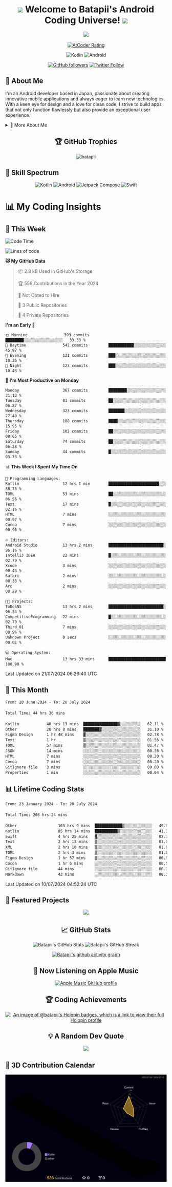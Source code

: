 <h1 align="center">
  <img src="https://media.giphy.com/media/hvRJCLFzcasrR4ia7z/giphy.gif" width="28">
  Welcome to Batapii's Android Coding Universe!
  <img src="https://media.giphy.com/media/hvRJCLFzcasrR4ia7z/giphy.gif" width="28">
</h1>

<p align="center">
  <img src="https://readme-typing-svg.herokuapp.com/?lines=Android+Developer+in+Japan;Always%20learning%20new%20things&font=Fira%20Code&center=true&width=440&height=45&color=f75c7e&vCenter=true&size=22">
</p>

<div align="center">
  
[![AtCoder Rating](https://img.shields.io/endpoint?url=https%3A%2F%2Fatcoder-badges.now.sh%2Fapi%2Fatcoder%2Fjson%2Fbatapii3939)](https://atcoder.jp/users/batapii3939)

![Kotlin](https://img.shields.io/badge/Kotlin-★☆☆☆☆☆☆☆☆☆-brightgreen)
![Android](https://img.shields.io/badge/Android-★☆☆☆☆☆☆☆☆☆-brightgreen)

  
[![GitHub followers](https://img.shields.io/github/followers/batapii?style=social)](https://github.com/batapii)
[![Twitter Follow](https://img.shields.io/twitter/follow/batapii?style=social)](https://twitter.com/batapii3939)

</div>

## 🚀 About Me
I'm an Android developer based in Japan, passionate about creating innovative mobile applications and always eager to learn new technologies. With a keen eye for design and a love for clean code, I strive to build apps that not only function flawlessly but also provide an exceptional user experience.

<details>
<summary>🌟 More About Me</summary>

- 🔭 I'm currently working on revolutionizing mobile productivity apps
- 🌱 I'm currently learning Kotlin Multiplatform and Jetpack Compose
- 👯 I'm looking to collaborate on open-source Android projects
- 💬 Ask me about Android development, Kotlin, and mobile UX design
- ⚡ Fun fact: I can solve a Rubik's cube in under 2 minutes!

</details>

<h2 align="center">🏆 GitHub Trophies</h2>
<p align="center">
  <img src="https://github-profile-trophy.vercel.app/?username=batapii&theme=nord&column=7&no-frame=true&no-bg=true&rank=SECRET,SSS,SS,S,AAA,AA,A,B,C,?" alt="batapii" />
</p>

## 🌈 Skill Spectrum

<div align="center">

![Kotlin](https://img.shields.io/badge/Kotlin-0095D5?style=for-the-badge&logo=kotlin&logoColor=white)
![Android](https://img.shields.io/badge/Android-3DDC84?style=for-the-badge&logo=android&logoColor=white)
![Jetpack Compose](https://img.shields.io/badge/Jetpack%20Compose-4285F4?style=for-the-badge&logo=jetpackcompose&logoColor=white)
![Swift](https://img.shields.io/badge/Swift-FA7343?style=for-the-badge&logo=swift&logoColor=white)

</div>


# 📊 My Coding Insights

## 📅 This Week
<!--START_SECTION:waka-week-->
![Code Time](http://img.shields.io/badge/Code%20Time-206%20hrs%2024%20mins-blue)

![Lines of code](https://img.shields.io/badge/From%20Hello%20World%20I%27ve%20Written-89.0%20thousand%20lines%20of%20code-blue)

**🐱 My GitHub Data** 

> 📦 2.8 kB Used in GitHub's Storage 
 > 
> 🏆 556 Contributions in the Year 2024
 > 
> 🚫 Not Opted to Hire
 > 
> 📜 3 Public Repositories 
 > 
> 🔑 4 Private Repositories 
 > 
**I'm an Early 🐤** 

```text
🌞 Morning                393 commits         ████████░░░░░░░░░░░░░░░░░   33.33 % 
🌆 Daytime                542 commits         ███████████░░░░░░░░░░░░░░   45.97 % 
🌃 Evening                121 commits         ███░░░░░░░░░░░░░░░░░░░░░░   10.26 % 
🌙 Night                  123 commits         ███░░░░░░░░░░░░░░░░░░░░░░   10.43 % 
```
📅 **I'm Most Productive on Monday** 

```text
Monday                   367 commits         ████████░░░░░░░░░░░░░░░░░   31.13 % 
Tuesday                  81 commits          ██░░░░░░░░░░░░░░░░░░░░░░░   06.87 % 
Wednesday                323 commits         ███████░░░░░░░░░░░░░░░░░░   27.40 % 
Thursday                 188 commits         ████░░░░░░░░░░░░░░░░░░░░░   15.95 % 
Friday                   102 commits         ██░░░░░░░░░░░░░░░░░░░░░░░   08.65 % 
Saturday                 74 commits          ██░░░░░░░░░░░░░░░░░░░░░░░   06.28 % 
Sunday                   44 commits          █░░░░░░░░░░░░░░░░░░░░░░░░   03.73 % 
```


📊 **This Week I Spent My Time On** 

```text
💬 Programming Languages: 
Kotlin                   12 hrs 1 min        ██████████████████████░░░   88.76 % 
TOML                     53 mins             ██░░░░░░░░░░░░░░░░░░░░░░░   06.56 % 
Text                     17 mins             █░░░░░░░░░░░░░░░░░░░░░░░░   02.16 % 
HTML                     7 mins              ░░░░░░░░░░░░░░░░░░░░░░░░░   00.97 % 
Cocoa                    7 mins              ░░░░░░░░░░░░░░░░░░░░░░░░░   00.96 % 

🔥 Editors: 
Android Studio           13 hrs 2 mins       ████████████████████████░   96.16 % 
IntelliJ IDEA            22 mins             █░░░░░░░░░░░░░░░░░░░░░░░░   02.79 % 
Xcode                    3 mins              ░░░░░░░░░░░░░░░░░░░░░░░░░   00.43 % 
Safari                   2 mins              ░░░░░░░░░░░░░░░░░░░░░░░░░   00.33 % 
Arc                      2 mins              ░░░░░░░░░░░░░░░░░░░░░░░░░   00.29 % 

🐱‍💻 Projects: 
ToDoSNS                  13 hrs 2 mins       ████████████████████████░   96.24 % 
CompetitiveProgramming   22 mins             █░░░░░░░░░░░░░░░░░░░░░░░░   02.79 % 
Third_01                 7 mins              ░░░░░░░░░░░░░░░░░░░░░░░░░   00.96 % 
Unknown Project          0 secs              ░░░░░░░░░░░░░░░░░░░░░░░░░   00.01 % 

💻 Operating System: 
Mac                      13 hrs 33 mins      █████████████████████████   100.00 % 
```


 Last Updated on 21/07/2024 06:29:40 UTC
<!--END_SECTION:waka-week-->

## 📅 This Month
<!--START_SECTION:wakamonth-->

```txt
From: 20 June 2024 - To: 20 July 2024

Total Time: 44 hrs 36 mins

Kotlin            40 hrs 13 mins  ███████████████▓░░░░░░░░░   62.11 %
Other             20 hrs 8 mins   ███████▓░░░░░░░░░░░░░░░░░   31.10 %
Figma Design      1 hr 48 mins    ▓░░░░░░░░░░░░░░░░░░░░░░░░   02.78 %
Text              1 hr            ▒░░░░░░░░░░░░░░░░░░░░░░░░   01.55 %
TOML              57 mins         ▒░░░░░░░░░░░░░░░░░░░░░░░░   01.47 %
JSON              14 mins         ░░░░░░░░░░░░░░░░░░░░░░░░░   00.36 %
HTML              7 mins          ░░░░░░░░░░░░░░░░░░░░░░░░░   00.20 %
Cocoa             7 mins          ░░░░░░░░░░░░░░░░░░░░░░░░░   00.20 %
GitIgnore file    3 mins          ░░░░░░░░░░░░░░░░░░░░░░░░░   00.08 %
Properties        1 min           ░░░░░░░░░░░░░░░░░░░░░░░░░   00.04 %
```

<!--END_SECTION:wakamonth-->

## 📊 Lifetime Coding Stats

<!--START_SECTION:wakaalltime-->

```txt
From: 23 January 2024 - To: 20 July 2024

Total Time: 206 hrs 24 mins

Other                  103 hrs 9 mins  ████████████▒░░░░░░░░░░░░   49.98 %
Kotlin                 85 hrs 14 mins  ██████████▒░░░░░░░░░░░░░░   41.30 %
Swift                  4 hrs 25 mins   ▓░░░░░░░░░░░░░░░░░░░░░░░░   02.14 %
Text                   2 hrs 13 mins   ▒░░░░░░░░░░░░░░░░░░░░░░░░   01.08 %
XML                    2 hrs 10 mins   ▒░░░░░░░░░░░░░░░░░░░░░░░░   01.06 %
TOML                   2 hrs 3 mins    ▒░░░░░░░░░░░░░░░░░░░░░░░░   01.00 %
Figma Design           1 hr 57 mins    ▒░░░░░░░░░░░░░░░░░░░░░░░░   00.95 %
Cocoa                  1 hr 6 mins     ░░░░░░░░░░░░░░░░░░░░░░░░░   00.53 %
GitIgnore file         44 mins         ░░░░░░░░░░░░░░░░░░░░░░░░░   00.36 %
Markdown               43 mins         ░░░░░░░░░░░░░░░░░░░░░░░░░   00.35 %
```

<!--END_SECTION:wakaalltime-->

Last Updated on 10/07/2024 04:52:24 UTC

## 🌟 Featured Projects

<div align="center">
  <a href="https://github.com/batapii/ToDoSNS">
    <img src="https://github-readme-stats.vercel.app/api/pin/?username=batapii&repo=ToDoSNS&theme=radical" />
  </a>

## 📈 GitHub Stats

<div align="center">
  <img src="https://github-readme-stats.vercel.app/api?username=batapii&show_icons=true&theme=radical" alt="Batapii's GitHub Stats" />
  <img src="https://github-readme-streak-stats.herokuapp.com/?user=batapii&theme=radical" alt="Batapii's GitHub Streak" />
  
[![Batapii's github activity graph](https://github-readme-activity-graph.vercel.app/graph?username=batapii&theme=react-dark)](https://github.com/ashutosh00710/github-readme-activity-graph)
</div>

## 🎵 Now Listening on Apple Music

<div align="center">
  
[![Apple Music GitHub profile](https://music-profile.rayriffy.com/theme/dark.svg?uid=001005.6598667d2ffd4a10a4f429edd0ba24c4.1156)](https://github.com/rayriffy/apple-music-github-profile)

</div>


## 🏆 Coding Achievements

<div align="center">

[![An image of @batapii's Holopin badges, which is a link to view their full Holopin profile](https://holopin.me/batapii)](https://holopin.io/@batapii)

</div>

## 💡 A Random Dev Quote

<div align="center">

![](https://quotes-github-readme.vercel.app/api?type=horizontal&theme=radical)

</div>

</div>

## 🚀 3D Contribution Calendar

<div align="center">
  
![](./profile-3d-contrib/profile-night-rainbow.svg)

</div>
